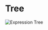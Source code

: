 # Tree

![Expression Tree](https://user-images.githubusercontent.com/59442344/112952609-a3318780-9177-11eb-837c-92bf7c1cc175.jpg)

